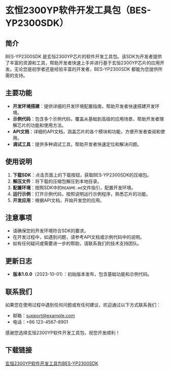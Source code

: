 # 玄恒2300YP软件开发工具包（BES-YP2300SDK）

## 简介

BES-YP2300SDK 是玄恒2300YP芯片的软件开发工具包。该SDK为开发者提供了丰富的资源和工具，帮助开发者快速上手并进行基于玄恒2300YP芯片的应用开发。无论您是初学者还是经验丰富的开发者，BES-YP2300SDK 都能为您提供所需的支持。

## 主要功能

- **开发环境搭建**：提供详细的开发环境配置指南，帮助开发者快速搭建开发环境。
- **示例代码**：包含多个示例代码，覆盖从基础到高级的应用场景，帮助开发者理解芯片的功能和使用方法。
- **API文档**：详细的API文档，涵盖芯片的各个模块和功能，方便开发者查阅和使用。
- **调试工具**：提供多种调试工具，帮助开发者快速定位和解决问题。

## 使用说明

1. **下载SDK**：点击页面上的下载按钮，获取BES-YP2300SDK的压缩包。
2. **解压文件**：将下载的压缩包解压到本地目录。
3. **配置环境**：按照SDK中的`README.md`文件指引，配置开发环境。
4. **运行示例**：打开示例代码，按照说明运行示例程序，熟悉芯片的功能。
5. **开发应用**：根据API文档，开始开发您的应用。

## 注意事项

- 请确保您的开发环境符合SDK的要求。
- 在开发过程中，如遇到问题，请参考API文档或示例代码中的说明。
- 如有任何疑问或需要进一步的帮助，请联系我们的技术支持团队。

## 更新日志

- **版本1.0.0**（2023-10-01）：初始版本发布，包含基础功能和示例代码。

## 联系我们

如果您在使用过程中遇到任何问题或有任何建议，欢迎通过以下方式联系我们：

- 邮箱：support@example.com
- 电话：+86 123-4567-8901

感谢您选择玄恒2300YP软件开发工具包，祝您开发顺利！

## 下载链接

[玄恒2300YP软件开发工具包BES-YP2300SDK](https://pan.quark.cn/s/b6213b560e4e)